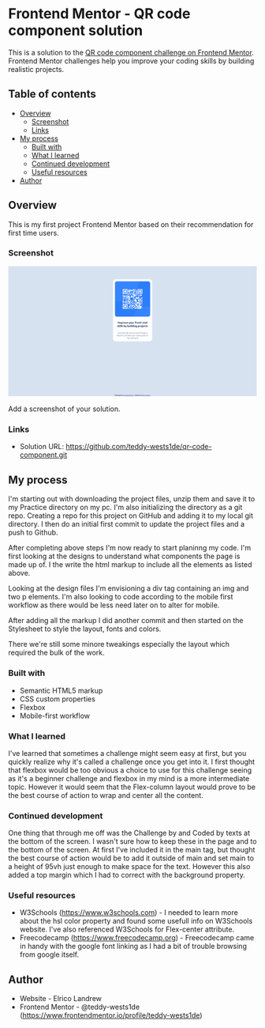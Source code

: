 # Frontend Mentor - QR code component solution

This is a solution to the [QR code component challenge on Frontend Mentor](https://www.frontendmentor.io/challenges/qr-code-component-iux_sIO_H). Frontend Mentor challenges help you improve your coding skills by building realistic projects. 

## Table of contents

- [Overview](#overview)
  - [Screenshot](#screenshot)
  - [Links](#links)
- [My process](#my-process)
  - [Built with](#built-with)
  - [What I learned](#what-i-learned)
  - [Continued development](#continued-development)
  - [Useful resources](#useful-resources)
- [Author](#author)


## Overview
This is my first project Frontend Mentor based on their recommendation for first time users.

### Screenshot

![](./images/Screenshot%202023-02-07%20at%2022-37-15%20Frontend%20Mentor%20QR%20code%20component.png)

Add a screenshot of your solution.

### Links

- Solution URL: https://github.com/teddy-wests1de/qr-code-component.git


## My process
I'm starting out with downloading the project files, unzip them and save it to my Practice directory on my pc.
I'm also initializing the directory as a git repo.
Creating a repo for this project on GitHub and adding it to my local git directory.
I then do an initial first commit to update the project files and a push to Github.

After completing above steps I'm now ready to start planinng my code.
I'm first looking at the designs to understand what components the page is made up of.
I the write the html markup to include all the elements as listed above.

Looking at the design files I'm envisioning a div tag containing an img and two p elements.
I'm also looking to code according to the mobile first workflow as there would be less need later on to alter for mobile.

After adding all the markup I did another commit and then started on the Stylesheet to style the layout, fonts and colors.

There we're still some minore tweakings especially the layout which required the bulk of the work.

### Built with

- Semantic HTML5 markup
- CSS custom properties
- Flexbox
- Mobile-first workflow

### What I learned

I've learned that sometimes a challenge might seem easy at first, but you quickly realize why it's called a challenge once you get into it. I first thought that flexbox would be too obvious a choice to use for this challenge seeing as it's a beginner challenge and flexbox in my mind is a more intermediate topic. However it would seem that the Flex-column layout would prove to be the best course of action to wrap and center all the content.


### Continued development

One thing that through me off was the Challenge by and Coded by texts at the bottom of the screen. I wasn't sure how to keep these in the page and to the bottom of the screen. At first I've included it in the main tag, but thought the best course of action would be to add it outside of main and set main to a height of 95vh just enough to make space for the text. However this also added a top margin which I had to correct with the background property.

### Useful resources

- W3Schools (https://www.w3schools.com) - I needed to learn more about the hsl color property and found some usefull info on W3Schools website. I've also referenced W3Schools for Flex-center attribute.
- Freecodecamp (https://www.freecodecamp.org) - Freecodecamp came in handy with the google font linking as I had a bit of trouble browsing from google itself.

## Author

- Website - Elrico Landrew
- Frontend Mentor - @teddy-wests1de (https://www.frontendmentor.io/profile/teddy-wests1de)